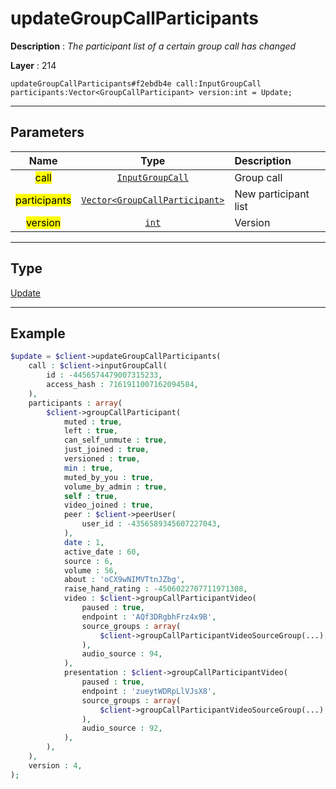 # updateGroupCallParticipants

**Description** : *The participant list of a certain group call has changed*

**Layer** : 214

```tl
updateGroupCallParticipants#f2ebdb4e call:InputGroupCall participants:Vector<GroupCallParticipant> version:int = Update;
```

---

## Parameters

| Name | Type | Description |
| :---: | :---: | :--- |
| <mark>call</mark> | [`InputGroupCall`](type/InputGroupCall) | Group call |
| <mark>participants</mark> | [`Vector<GroupCallParticipant>`](type/GroupCallParticipant) | New participant list |
| <mark>version</mark> | [`int`](type/int) | Version |

---

## Type

[Update](type/Update)

---

## Example

```php
$update = $client->updateGroupCallParticipants(
	call : $client->inputGroupCall(
		id : -4456574479007315233,
		access_hash : 7161911007162094584,
	),
	participants : array(
		$client->groupCallParticipant(
			muted : true,
			left : true,
			can_self_unmute : true,
			just_joined : true,
			versioned : true,
			min : true,
			muted_by_you : true,
			volume_by_admin : true,
			self : true,
			video_joined : true,
			peer : $client->peerUser(
				user_id : -4356589345607227043,
			),
			date : 1,
			active_date : 60,
			source : 6,
			volume : 56,
			about : 'oCX9wNIMVTtnJZbg',
			raise_hand_rating : -4506022707711971308,
			video : $client->groupCallParticipantVideo(
				paused : true,
				endpoint : 'AQf3DRgbhFrz4x9B',
				source_groups : array(
					$client->groupCallParticipantVideoSourceGroup(...),
				),
				audio_source : 94,
			),
			presentation : $client->groupCallParticipantVideo(
				paused : true,
				endpoint : 'zueytWDRpLlVJsX8',
				source_groups : array(
					$client->groupCallParticipantVideoSourceGroup(...),
				),
				audio_source : 92,
			),
		),
	),
	version : 4,
);
```